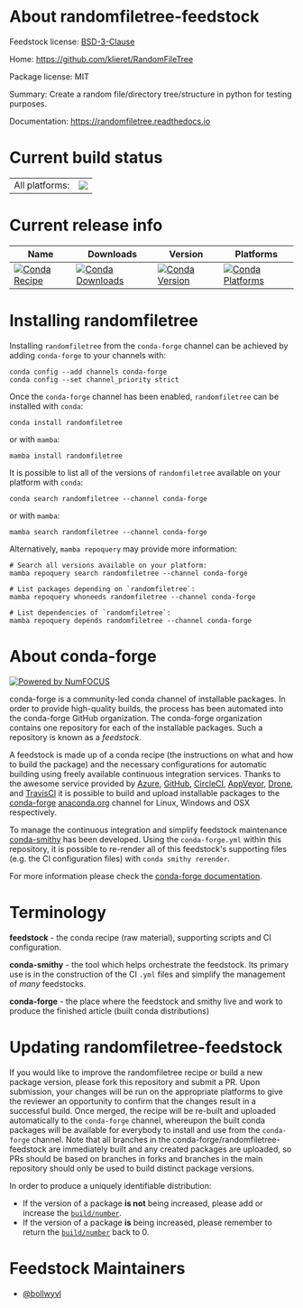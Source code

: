 About randomfiletree-feedstock
==============================

Feedstock license: [BSD-3-Clause](https://github.com/conda-forge/randomfiletree-feedstock/blob/main/LICENSE.txt)

Home: https://github.com/klieret/RandomFileTree

Package license: MIT

Summary: Create a random file/directory tree/structure in python for testing purposes.

Documentation: https://randomfiletree.readthedocs.io

Current build status
====================


<table><tr><td>All platforms:</td>
    <td>
      <a href="https://dev.azure.com/conda-forge/feedstock-builds/_build/latest?definitionId=12682&branchName=main">
        <img src="https://dev.azure.com/conda-forge/feedstock-builds/_apis/build/status/randomfiletree-feedstock?branchName=main">
      </a>
    </td>
  </tr>
</table>

Current release info
====================

| Name | Downloads | Version | Platforms |
| --- | --- | --- | --- |
| [![Conda Recipe](https://img.shields.io/badge/recipe-randomfiletree-green.svg)](https://anaconda.org/conda-forge/randomfiletree) | [![Conda Downloads](https://img.shields.io/conda/dn/conda-forge/randomfiletree.svg)](https://anaconda.org/conda-forge/randomfiletree) | [![Conda Version](https://img.shields.io/conda/vn/conda-forge/randomfiletree.svg)](https://anaconda.org/conda-forge/randomfiletree) | [![Conda Platforms](https://img.shields.io/conda/pn/conda-forge/randomfiletree.svg)](https://anaconda.org/conda-forge/randomfiletree) |

Installing randomfiletree
=========================

Installing `randomfiletree` from the `conda-forge` channel can be achieved by adding `conda-forge` to your channels with:

```
conda config --add channels conda-forge
conda config --set channel_priority strict
```

Once the `conda-forge` channel has been enabled, `randomfiletree` can be installed with `conda`:

```
conda install randomfiletree
```

or with `mamba`:

```
mamba install randomfiletree
```

It is possible to list all of the versions of `randomfiletree` available on your platform with `conda`:

```
conda search randomfiletree --channel conda-forge
```

or with `mamba`:

```
mamba search randomfiletree --channel conda-forge
```

Alternatively, `mamba repoquery` may provide more information:

```
# Search all versions available on your platform:
mamba repoquery search randomfiletree --channel conda-forge

# List packages depending on `randomfiletree`:
mamba repoquery whoneeds randomfiletree --channel conda-forge

# List dependencies of `randomfiletree`:
mamba repoquery depends randomfiletree --channel conda-forge
```


About conda-forge
=================

[![Powered by
NumFOCUS](https://img.shields.io/badge/powered%20by-NumFOCUS-orange.svg?style=flat&colorA=E1523D&colorB=007D8A)](https://numfocus.org)

conda-forge is a community-led conda channel of installable packages.
In order to provide high-quality builds, the process has been automated into the
conda-forge GitHub organization. The conda-forge organization contains one repository
for each of the installable packages. Such a repository is known as a *feedstock*.

A feedstock is made up of a conda recipe (the instructions on what and how to build
the package) and the necessary configurations for automatic building using freely
available continuous integration services. Thanks to the awesome service provided by
[Azure](https://azure.microsoft.com/en-us/services/devops/), [GitHub](https://github.com/),
[CircleCI](https://circleci.com/), [AppVeyor](https://www.appveyor.com/),
[Drone](https://cloud.drone.io/welcome), and [TravisCI](https://travis-ci.com/)
it is possible to build and upload installable packages to the
[conda-forge](https://anaconda.org/conda-forge) [anaconda.org](https://anaconda.org/)
channel for Linux, Windows and OSX respectively.

To manage the continuous integration and simplify feedstock maintenance
[conda-smithy](https://github.com/conda-forge/conda-smithy) has been developed.
Using the ``conda-forge.yml`` within this repository, it is possible to re-render all of
this feedstock's supporting files (e.g. the CI configuration files) with ``conda smithy rerender``.

For more information please check the [conda-forge documentation](https://conda-forge.org/docs/).

Terminology
===========

**feedstock** - the conda recipe (raw material), supporting scripts and CI configuration.

**conda-smithy** - the tool which helps orchestrate the feedstock.
                   Its primary use is in the construction of the CI ``.yml`` files
                   and simplify the management of *many* feedstocks.

**conda-forge** - the place where the feedstock and smithy live and work to
                  produce the finished article (built conda distributions)


Updating randomfiletree-feedstock
=================================

If you would like to improve the randomfiletree recipe or build a new
package version, please fork this repository and submit a PR. Upon submission,
your changes will be run on the appropriate platforms to give the reviewer an
opportunity to confirm that the changes result in a successful build. Once
merged, the recipe will be re-built and uploaded automatically to the
`conda-forge` channel, whereupon the built conda packages will be available for
everybody to install and use from the `conda-forge` channel.
Note that all branches in the conda-forge/randomfiletree-feedstock are
immediately built and any created packages are uploaded, so PRs should be based
on branches in forks and branches in the main repository should only be used to
build distinct package versions.

In order to produce a uniquely identifiable distribution:
 * If the version of a package **is not** being increased, please add or increase
   the [``build/number``](https://docs.conda.io/projects/conda-build/en/latest/resources/define-metadata.html#build-number-and-string).
 * If the version of a package **is** being increased, please remember to return
   the [``build/number``](https://docs.conda.io/projects/conda-build/en/latest/resources/define-metadata.html#build-number-and-string)
   back to 0.

Feedstock Maintainers
=====================

* [@bollwyvl](https://github.com/bollwyvl/)

